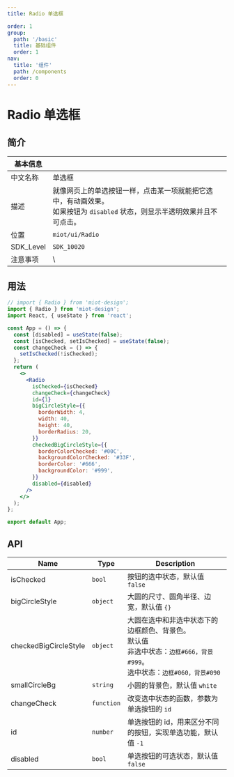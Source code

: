 ```yaml
---
title: Radio 单选框

order: 1
group:
  path: '/basic'
  title: 基础组件
  order: 1
nav:
  title: '组件'
  path: /components
  order: 0
---
```


# Radio 单选框

## 简介

| 基本信息  |                                                                                                                                |
| --------- | ------------------------------------------------------------------------------------------------------------------------------ |
| 中文名称  | 单选框                                                                                                                         |
| 描述      | 就像网页上的单选按钮一样，点击某一项就能把它选中，有动画效果。<br />如果按钮为 `disabled` 状态，则显示半透明效果并且不可点击。 |
| 位置      | `miot/ui/Radio`                                                                                                                |
| SDK_Level | `SDK_10020`                                                                                                                    |
| 注意事项  | \                                                                                                                              |

## 用法

```jsx
// import { Radio } from 'miot-design';
import { Radio } from 'miot-design';
import React, { useState } from 'react';

const App = () => {
  const [disabled] = useState(false);
  const [isChecked, setIsChecked] = useState(false);
  const changeCheck = () => {
    setIsChecked(!isChecked);
  };
  return (
    <>
      <Radio
        isChecked={isChecked}
        changeCheck={changeCheck}
        id={1}
        bigCircleStyle={{
          borderWidth: 4,
          width: 40,
          height: 40,
          borderRadius: 20,
        }}
        checkedBigCircleStyle={{
          borderColorChecked: '#00C',
          backgroundColorChecked: '#33F',
          borderColor: '#666',
          backgroundColor: '#999',
        }}
        disabled={disabled}
      />
    </>
  );
};

export default App;
```

## API

| Name                  | Type                  | Description                                                                                                                          |
| --------------------- | --------------------- | ------------------------------------------------------------------------------------------------------------------------------------ |
| isChecked             | <code>bool</code>     | 按钮的选中状态，默认值 `false`                                                                                                       |
| bigCircleStyle        | <code>object</code>   | 大圆的尺寸、圆角半径、边宽，默认值 `{}`                                                                                              |
| checkedBigCircleStyle | <code>object</code>   | 大圆在选中和非选中状态下的边框颜色、背景色。<br />默认值<br />非选中状态：`边框#666，背景#999`。<br />选中状态：`边框#060，背景#090` |
| smallCircleBg         | <code>string</code>   | 小圆的背景色，默认值 `white`                                                                                                         |
| changeCheck           | <code>function</code> | 改变选中状态的函数，参数为单选按钮的 `id`                                                                                            |
| id                    | <code>number</code>   | 单选按钮的 id，用来区分不同的按钮，实现单选功能，默认值 `-1`                                                                         |
| disabled              | `bool`                | 单选按钮的可选状态，默认值 `false`                                                                                                   |
